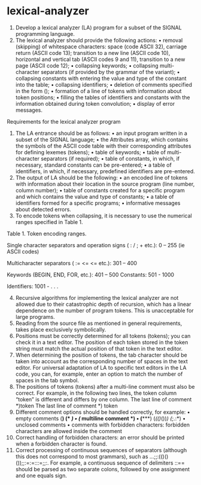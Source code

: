 # lexical-analyzer

1. Develop a lexical analyzer (LA) program for a subset of the SIGNAL programming language.
2. The lexical analyzer should provide the following actions:
• removal (skipping) of whitespace characters: space (code 
ASCII 32), carriage return (ASCII code 13); transition to a new line (ASCII code 10), horizontal and vertical tab (ASCII codes 9 and 11), transition to a new page (ASCII code 12);
• collapsing keywords;
• collapsing multi-character separators (if provided by the grammar of the variant);
• collapsing constants with entering the value and type of the constant into the table;
• collapsing identifiers;
• deletion of comments specified in the form (*<comment text>*);
• formation of a line of tokens with information about token positions;
• filling the tables of identifiers and constants with the information obtained during token convolution; 
• display of error messages.

Requirements for the lexical analyzer program
1. The LA entrance should be as follows:
• an input program written in a subset of the SIGNAL language;
• the Attributes array, which contains the symbols of the ASCII code table with their corresponding attributes for defining lexemes (tokens);
• table of keywords;
• table of multi-character separators (if required);
• table of constants, in which, if necessary, standard constants can be pre-entered;
• a table of identifiers, in which, if necessary, predefined identifiers are pre-entered.
2. The output of LA should be the following:
• an encoded line of tokens with information about their location in the source program (line number, column number);
• table of constants created for a specific program 
and which contains the value and type of constants;
• a table of identifiers formed for a specific 
programs;
• informative messages about detected errors.
3. To encode tokens when collapsing, it is necessary to use the numerical ranges specified in Table 1.

Table 1. Token encoding ranges.

Single character separators and operation signs ( : / ; + etc.): 0 – 255 (ie ASCII codes)

Multicharacter separators ( := <= <= etc.): 301 – 400

Keywords (BEGIN, END, FOR, etc.): 401 – 500
Constants: 501 - 1000

Identifiers: 1001 - . . .

4. Recursive algorithms for implementing the lexical analyzer
are not allowed due to their catastrophic depth of recursion, 
which has a linear dependence on the number of program tokens. This is unacceptable for large programs.
5. Reading from the source file as mentioned in general 
requirements, takes place exclusively symbolically.
6. Positions must be correctly determined for all tokens (tokens); you can check it in a text editor.
The position of each token stored in the token string must match the actual position of that token in the text editor.
7. When determining the position of tokens, the tab character should be taken into account as the corresponding number of spaces in the text editor. 
For universal adaptation of LA to specific text editors in the LA code, you can, for example, enter an option to match the number of spaces in the tab symbol.
8. The positions of tokens (tokens) after a multi-line comment must also be correct. For example, in the following two lines, the token column “token” is different and differs by one column.
The last line of comment *)token
The last line of comment *) token
9. Different comment options should be handled correctly, for example:
• empty comments (**) (* *) 
• (* multiline
comment *)
• (*****) (*(()*())*) (*;.:*)
• unclosed comments
• comments with forbidden characters: forbidden characters are allowed inside the comment
10. Correct handling of forbidden characters: an error should be printed when a forbidden character is found.
11. Correct processing of continuous sequences of separators
(although this does not correspond to most grammars), such as
...;;:(()()());;:=:=:::=;;:.
For example, a continuous sequence of delimiters ::== should be parsed as two separate colons, followed by one assignment and one equals sign.
